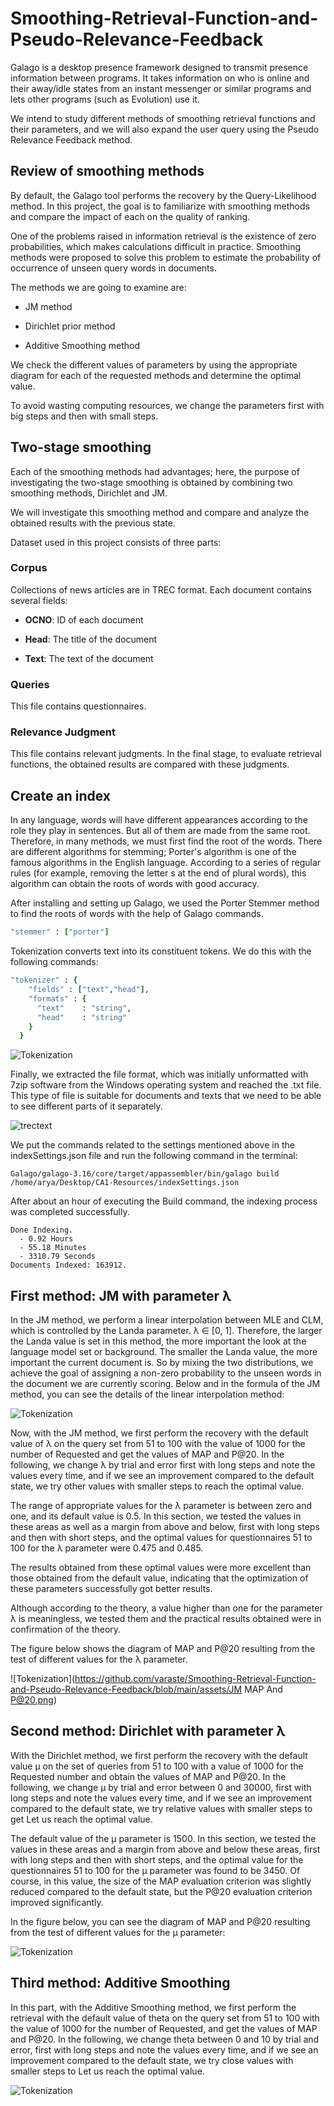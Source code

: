 # Smoothing-Retrieval-Function-and-Pseudo-Relevance-Feedback

Galago is a desktop presence framework designed to transmit presence information between programs. It takes information on who is online and their away/idle states from an instant messenger or similar programs and lets other programs (such as Evolution) use it.

We intend to study different methods of smoothing retrieval functions and their parameters, and we will also expand the user query using the Pseudo Relevance Feedback method.

## Review of smoothing methods

By default, the Galago tool performs the recovery by the Query-Likelihood method. In this project, the goal is to familiarize with smoothing methods and compare the impact of each on the quality of ranking.

One of the problems raised in information retrieval is the existence of zero probabilities, which makes calculations difficult in practice. Smoothing methods were proposed to solve this problem to estimate the probability of occurrence of unseen query words in documents.

The methods we are going to examine are:

- JM method

- Dirichlet prior method

- Additive Smoothing method

We check the different values of parameters by using the appropriate diagram for each of the requested methods and determine the optimal value.

To avoid wasting computing resources, we change the parameters first with big steps and then with small steps.

## Two-stage smoothing


Each of the smoothing methods had advantages; here, the purpose of investigating the two-stage smoothing is obtained by combining two smoothing methods, Dirichlet and JM.

We will investigate this smoothing method and compare and analyze the obtained results with the previous state.


Dataset used in this project consists of three parts:

### Corpus

Collections of news articles are in TREC format. Each document contains several fields:

- **OCNO**: ID of each document

- **Head**: The title of the document

- **Text**: The text of the document

### Queries

This file contains questionnaires.


### Relevance Judgment
This file contains relevant judgments. In the final stage, to evaluate retrieval functions, the obtained results are compared with these judgments.






## Create an index 

In any language, words will have different appearances according to the role they play in sentences. But all of them are made from the same root. Therefore, in many methods, we must first find the root of the words. There are different algorithms for stemming; Porter's algorithm is one of the famous algorithms in the English language. According to a series of regular rules (for example, removing the letter s at the end of plural words), this algorithm can obtain the roots of words with good accuracy.

After installing and setting up Galago, we used the Porter Stemmer method to find the roots of words with the help of Galago commands.

```ruby
"stemmer" : ["porter"]
```
  
Tokenization converts text into its constituent tokens. We do this with the following commands:

```ruby
"tokenizer" : {
    "fields" : ["text","head"],
    "formats" : {
      "text"    : "string",
      "head"    : "string"
    }
  } 
```

![Tokenization](https://github.com/varaste/Document-Ranking-with-Galago/blob/main/assets/Arya%20Varaste-Tokenization.png)



Finally, we extracted the file format, which was initially unformatted with 7zip software from the Windows operating system and reached the .txt file. This type of file is suitable for documents and texts that we need to be able to see different parts of it separately.

![trectext](https://github.com/varaste/Document-Ranking-with-Galago/blob/main/assets/Arya%20Varaste-%20trectext%20.png)

We put the commands related to the settings mentioned above in the indexSettings.json file and run the following command in the terminal:

```
Galago/galago-3.16/core/target/appassembler/bin/galago build  /home/arya/Desktop/CA1-Resources/indexSettings.json
```

After about an hour of executing the Build command, the indexing process was completed successfully.

```
Done Indexing.
  - 0.92 Hours
  - 55.18 Minutes
  - 3310.79 Seconds
Documents Indexed: 163912.
```

## First method: JM with parameter λ
In the JM method, we perform a linear interpolation between MLE and CLM, which is controlled by the Landa parameter. λ ∈ [0, 1]. Therefore, the larger the Landa value is set in this method, the more important the look at the language model set or background. The smaller the Landa value, the more important the current document is. So by mixing the two distributions, we achieve the goal of assigning a non-zero probability to the unseen words in the document we are currently scoring.
Below and in the formula of the JM method, you can see the details of the linear interpolation method:
 
 ![Tokenization](https://github.com/varaste/Smoothing-Retrieval-Function-and-Pseudo-Relevance-Feedback/blob/main/assets/JM.png)
 
Now, with the JM method, we first perform the recovery with the default value of λ on the query set from 51 to 100 with the value of 1000 for the number of Requested and get the values ​​of MAP and P@20. In the following, we change λ by trial and error first with long steps and note the values ​​every time, and if we see an improvement compared to the default state, we try other values ​​with smaller steps to reach the optimal value.

The range of appropriate values ​​for the λ parameter is between zero and one, and its default value is 0.5. In this section, we tested the values ​​in these areas as well as a margin from above and below, first with long steps and then with short steps, and the optimal values ​​for questionnaires 51 to 100 for the λ parameter were 0.475 and 0.485.

The results obtained from these optimal values ​​were more excellent than those obtained from the default value, indicating that the optimization of these parameters successfully got better results.

Although according to the theory, a value higher than one for the parameter λ is meaningless, we tested them and the practical results obtained were in confirmation of the theory.

The figure below shows the diagram of MAP and P@20 resulting from the test of different values ​​for the λ parameter.

 ![Tokenization](https://github.com/varaste/Smoothing-Retrieval-Function-and-Pseudo-Relevance-Feedback/blob/main/assets/JM MAP And P@20.png)
 
 ## Second method: ‌Dirichlet with parameter λ

With the Dirichlet method, we first perform the recovery with the default value μ on the set of queries from 51 to 100 with a value of 1000 for the Requested number and obtain the values of MAP and P@20. In the following, we change µ by trial and error between 0 and 30000, first with long steps and note the values every time, and if we see an improvement compared to the default state, we try relative values with smaller steps to get Let us reach the optimal value.

The default value of the μ parameter is 1500. In this section, we tested the values in these areas and a margin from above and below these areas, first with long steps and then with short steps, and the optimal value for the questionnaires 51 to 100 for the μ parameter was found to be 3450. Of course, in this value, the size of the MAP evaluation criterion was slightly reduced compared to the default state, but the P@20 evaluation criterion improved significantly.

In the figure below, you can see the diagram of MAP and P@20 resulting from the test of different values for the μ parameter:

 ![Tokenization](https://github.com/varaste/Smoothing-Retrieval-Function-and-Pseudo-Relevance-Feedback/blob/main/assets/JM.png)

 ## Third method: ‌Additive Smoothing

In this part, with the Additive Smoothing method, we first perform the retrieval with the default value of theta on the query set from 51 to 100 with the value of 1000 for the number of Requested, and get the values of MAP and P@20. In the following, we change theta between 0 and 10 by trial and error, first with long steps and note the values every time, and if we see an improvement compared to the default state, we try close values with smaller steps to Let us reach the optimal value.

 ![Tokenization](https://github.com/varaste/Smoothing-Retrieval-Function-and-Pseudo-Relevance-Feedback/blob/main/assets/JM.png)









